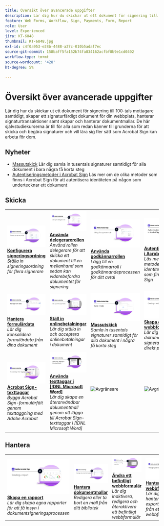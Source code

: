 ```yaml
---
title: Översikt över avancerade uppgifter
description: Lär dig hur du skickar ut ett dokument för signering till 100-tals mottagare samtidigt, skapar ett signaturfärdigt dokument för din webbplats, hanterar signaturtransaktioner samt skapar och hanterar dokumentmallar
feature: Web Forms, Workflow, Sign, Payments, Form, Report
role: User
level: Experienced
jira: KT-6848
thumbnail: KT-6848.jpg
exl-id: c4f0a953-e28b-4488-a27c-010b5adaf7ec
source-git-commit: 158baff5fa152b74fa834162acfbf8b9e1cd0402
workflow-type: tm+mt
source-wordcount: '428'
ht-degree: 5%

---
```


# Översikt över avancerade uppgifter

Lär dig hur du skickar ut ett dokument för signering till 100-tals mottagare samtidigt, skapar ett signaturfärdigt dokument för din webbplats, hanterar signaturtransaktioner samt skapar och hanterar dokumentmallar. De här självstudiekurserna är till för alla som redan känner till grunderna för att skicka och begära signaturer och vill lära sig fler sätt som Acrobat Sign kan arbeta för dem.

## Nyheter

* [Massutskick](megasign.md)
Lär dig samla in tusentals signaturer samtidigt för alla dokument i bara några få korta steg
* [Autentiseringsmetoder i Acrobat Sign](authentication-methods.md)
Läs mer om de olika metoder som finns i Acrobat Sign för att autentisera identiteten på någon som undertecknar ett dokument

## Skicka

<table style="table-layout:fixed">
<tr>
  <td>
    <a href="setting-up-routing.md">
      <img alt="Konfigurera signeringsordning" src="../assets/Routing.png">
    </a>
    <div>
    <a href="setting-up-routing.md"><strong>Konfigurera signeringsordning</strong></a>
    </div>
    <em>Ställa in signeringsordning för flera signerare</em>
    <br>
  </td>
  <td>
    <a href="delegate-signature.md">
      <img alt="Delegera till någon annan" src="../assets/Delegating.png" />
    </a>  
    <div>
    <a href="delegate-signature.md"><strong>Använda delegerarerollen</strong></a>
    </div>
    <em>Använd rollen delegerare för att skicka ett dokument till en mellanhand som sedan kan vidarebefordra dokumentet för signering</em>
    <br>
  </td>
  <td>
    <a href="add-an-approver.md">
      <img alt="Använda godkännarrollen" src="../assets/Approver.png" />
    </a>
    <div>
    <a href="add-an-approver.md"><strong>Använda godkännarrollen</strong></a>
    </div>
    <em>Lägg till en godkännarroll i godkännandeprocessen för ditt avtal</em>
    <br>
  </td>
  <td>
    <a href="authentication-methods.md">
      <img alt="Autentiseringsmetoder i Acrobat Sign" src="../assets/authentication.png" />
    </a>
    <div>
    <a href="authentication-methods.md"><strong>Autentiseringsmetoder i Acrobat Sign</strong></a>
    </div>
    <em>Läs mer om de olika metoder för identitetsautentisering som finns i Acrobat Sign</em>
    <br>
  </td>
</tr>
<tr>
  <td>
      <a href="manage-form-data.md">
        <img alt="Hantera formulärdata" src="../assets/manage-form-data.png" />
      </a>
      <div>
      <a href="manage-form-data.md"><strong>Hantera formulärdata</strong></a>
      </div>
      <em>Lär dig konsolidera formulärdata från dina dokument</em>
      <br>
    </td>
  <td>
    <a href="set-up-online-payments.md">
      <img alt="Ställ in onlinebetalningar" src="../assets/Payments.png" />
    </a>
    <div>
    <a href="set-up-online-payments.md"><strong>Ställ in onlinebetalningar</strong></a>
    </div>
    <em>Lär dig ställa in och acceptera onlinebetalningar i dokument</em>
    <br>
  </td>
  <td>
      <a href="megasign.md">
        <img alt="Massutskick" src="../assets/send-in-bulk.png" />
      </a>
      <div>
      <a href="megasign.md"><strong>Massutskick</strong></a>
      </div>
      <em>Samla in tusentals signaturer samtidigt för alla dokument i några få korta steg</em>
      <br>
  </td>
 <td>
      <a href="webform.md">
        <img alt="Skapa ett webbformulär" src="../assets/Webform.png" />
    </a>
      <div>
      <a href="webform.md"><strong>Skapa ett webbformulär</strong></a>
      </div>
      <em>Lär dig skapa ett dokument som kan signeras elektroniskt direkt på din webbplats</em>
      <br>
  </td>
</tr>
<tr>
  <td>
      <a href="adobe-sign-text-tagging.md">
        <img alt="Acrobat Sign-texttaggar" src="../assets/Text-Tagging.png" />
    </a>
      <div>
      <a href="adobe-sign-text-tagging.md"><strong>Acrobat Sign-texttaggar</strong></a>
      </div>
      <em>Bygga Acrobat Sign-formulärfält genom texttaggning med Adobe Acrobat</em>
      <br>
    </td>
  <td>
    <a href="text-tagging-word.md">
      <img alt="Använda texttaggar i [!DNL Microsoft Word]" src="../assets/Wordtexttagging.png" />
  </a>
    <div>
    <a href="text-tagging-word.md"><strong>Använda texttaggar i [!DNL Microsoft Word]</strong></a>
    </div>
    <em>Lär dig skapa en återanvändbar dokumentmall genom att lägga till Acrobat Sign-texttaggar i [!DNL Microsoft Word]</em>
    <br>
  </td>
  <td>
    <img alt="Avgränsare" src="../assets/Whitespacer.png" />
    <div>
    <br>
  </td>
  <td>
    <img alt="Avgränsare" src="../assets/Whitespacer.png" />
    <div>
    <br>
  </td>
</tr>
</table>

## Hantera

<table style="table-layout:fixed">
<tr>
<td>
    <a href="creating-a-report.md">
      <img alt="Skapa en rapport" src="../assets/Report.png" />
    </a>
    <div>
    <a href="creating-a-report.md"><strong>Skapa en rapport</strong></a>
    </div>
    <em>Lär dig skapa egna rapporter för att få insyn i dokumentsigneringsprocessen</em>
    <br>
  </td>
  <td>
    <a href="edit-a-template.md">
      <img alt="Hantera dokumentmallar" src="../assets/ManageTemplate.png" />
    </a>
    <div>
    <a href="edit-a-template.md"><strong>Hantera dokumentmallar</strong></a>
    </div>
    <em>Redigera eller ta bort en mall från ditt bibliotek</em>
    <br>
  </td>
  <td>
    <a href="modify-webform.md">
      <img alt="Ändra ett befintligt webbformulär" src="../assets/Modifywebform.png" />
    </a>
    <div>
    <a href="modify-webform.md"><strong>Ändra ett befintligt webbformulär</strong></a>
    </div>
    <em>Lär dig inaktivera, redigera och återaktivera ett befintligt webbformulär</em>
    <br>
  </td>  
  <td>
    <a href="manage-webform-data.md">
      <img alt="Hantera webbformulärdata" src="../assets/Managewebform.png" />
    </a>
    <div>
    <a href="manage-webform-data.md"><strong>Hantera webbformulärdata</strong></a>
    </div>
    <em>Lär dig spåra, hantera och exportera data från ett webbformulär</em>
    <br>
  </td>  
</tr>
</table>